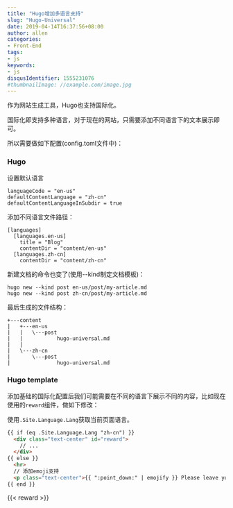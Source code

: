 ```yaml
---
title: "Hugo增加多语言支持"
slug: "Hugo-Universal"
date: 2019-04-14T16:37:56+08:00
author: allen
categories:
- Front-End
tags:
- js
keywords:
- js
disqusIdentifier: 1555231076
#thumbnailImage: //example.com/image.jpg
---
```


作为网站生成工具，Hugo也支持国际化。

<!--more-->

国际化即支持多种语言，对于现在的网站，只需要添加不同语言下的文本展示即可。

所以需要做如下配置(config.toml文件中)：

### Hugo

设置默认语言

```
languageCode = "en-us"
defaultContentLanguage = "zh-cn"
defaultContentLanguageInSubdir = true
```

添加不同语言文件路径：
```
[languages]
  [languages.en-us]
    title = "Blog"
    contentDir = "content/en-us"
  [languages.zh-cn]
    contentDir = "content/zh-cn"
```

新建文档的命令也变了(使用--kind制定文档模板)：
```
hugo new --kind post en-us/post/my-article.md
hugo new --kind post zh-cn/post/my-article.md
```

最后生成的文件结构：
```
+---content
|   +---en-us
|   |   \---post
|   |           hugo-universal.md
|   |          
|   \---zh-cn
|       \---post
|               hugo-universal.md
```

### Hugo template
添加基础的国际化配置后我们可能需要在不同的语言下展示不同的内容，比如现在使用的`reward`组件，做如下修改：

使用`.Site.Language.Lang`获取当前页面语言。

```html
{{ if (eq .Site.Language.Lang "zh-cn") }}
  <div class="text-center" id="reward">
    // ...
  </div>
{{ else }}
  <hr>
  // 添加emoji支持
  <p class="text-center">{{ ":point_down:" | emojify }} Please leave your comment if you like this.{{ ":point_down:" | emojify }}</p>
{{ end }}
```
{{< reward >}}
